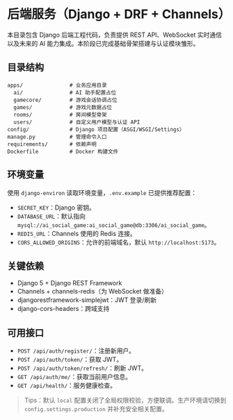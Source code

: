 # 后端服务（Django + DRF + Channels）

本目录包含 Django 后端工程代码，负责提供 REST API、WebSocket 实时通信以及未来的 AI 能力集成。本阶段已完成基础骨架搭建与认证模块雏形。

## 目录结构

```text
apps/               # 业务应用目录
  ai/               # AI 助手配置占位
  gamecore/         # 游戏会话协调占位
  games/            # 游戏元数据占位
  rooms/            # 房间模型骨架
  users/            # 自定义用户模型与认证 API
config/             # Django 项目配置（ASGI/WSGI/Settings）
manage.py           # 管理命令入口
requirements/       # 依赖声明
Dockerfile          # Docker 构建文件
```

## 环境变量

使用 `django-environ` 读取环境变量，`.env.example` 已提供推荐配置：

- `SECRET_KEY`：Django 密钥。
- `DATABASE_URL`：默认指向 `mysql://ai_social_game:ai_social_game@db:3306/ai_social_game`。
- `REDIS_URL`：Channels 使用的 Redis 连接。
- `CORS_ALLOWED_ORIGINS`：允许的前端域名，默认 `http://localhost:5173`。

## 关键依赖

- Django 5 + Django REST Framework
- Channels + channels-redis（为 WebSocket 做准备）
- djangorestframework-simplejwt：JWT 登录/刷新
- django-cors-headers：跨域支持

## 可用接口

- `POST /api/auth/register/`：注册新用户。
- `POST /api/auth/token/`：获取 JWT。
- `POST /api/auth/token/refresh/`：刷新 JWT。
- `GET /api/auth/me/`：获取当前用户信息。
- `GET /api/health/`：服务健康检查。

> Tips：默认 `local` 配置关闭了全局权限校验，方便联调。生产环境请切换到 `config.settings.production` 并补充安全相关配置。
